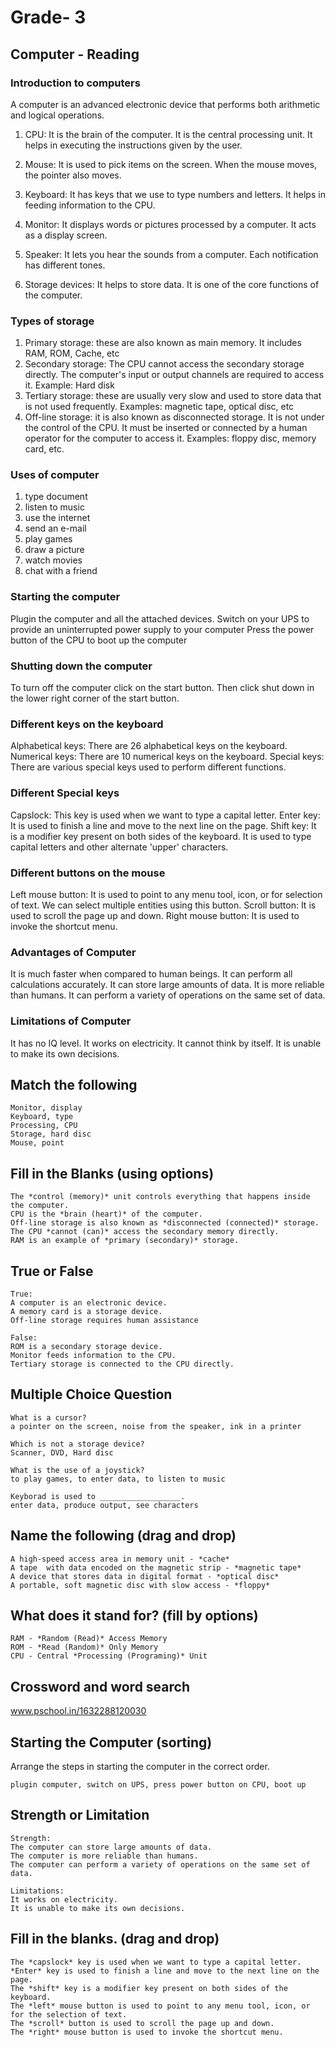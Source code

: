 # Grade- 3

## Computer  - Reading

### Introduction to computers
A computer is an advanced electronic device that performs both arithmetic and logical operations.

1. CPU: It is the brain of the computer. It is the central processing unit. It helps in executing the instructions given by the user.

2. Mouse:  It is used to pick items on the screen. When the mouse moves, the pointer also moves.

3. Keyboard: It has keys that we use to type numbers and letters. It helps in feeding information to the CPU.

4. Monitor:  It displays words or pictures processed by a computer. It acts as a display screen.

5. Speaker:  It lets you hear the sounds from a computer. Each notification has different tones.

6. Storage devices: It helps to store data. It is one of the core functions of the computer.

### Types of storage
1. Primary storage: these are also known as main memory. It includes RAM, ROM, Cache, etc
2. Secondary storage: The CPU cannot access the secondary storage directly. The computer's input or output channels are required to access it. Example: Hard disk
3. Tertiary storage: these are usually very slow and used to store data that is not used frequently. Examples: magnetic tape, optical disc, etc
4. Off-line storage: it is also known as disconnected storage. It is not under the control of the CPU. It must be inserted or connected by a human operator for the computer to access it. Examples: floppy disc, memory card, etc.

### Uses of computer
1. type document
2. listen to music
3. use the internet
4. send an e-mail
5. play games
6. draw a picture
7. watch movies
8. chat with a friend

### Starting the computer
Plugin the computer and all the attached devices.
Switch on your UPS to provide an uninterrupted power supply to your computer
Press the power button of the CPU to boot up the computer
### Shutting down the computer 
To turn off the computer click on the start button.
Then click shut down in the lower right corner of the start button.

### Different keys on the keyboard
Alphabetical keys: There are 26 alphabetical keys on the keyboard.
Numerical keys: There are 10 numerical keys on the keyboard.
Special keys: There are various special keys used to perform different functions.

### Different Special keys
Capslock: This key is used when we want to type a capital letter.
Enter key: It is used to finish a line and move to the next line on the page.
Shift key: It is a modifier key present on both sides of the keyboard. It is used to type capital letters and other alternate 'upper' characters.

### Different buttons on the mouse 
Left mouse button: It is used to point to any menu tool, icon, or for selection of text. We can select multiple entities using this button.
Scroll button: It is used to scroll the page up and down.
Right mouse button: It is used to invoke the shortcut menu.

### Advantages of Computer
It is much faster when compared to human beings.
It can perform all calculations accurately.
It can store large amounts of data.
It is more reliable than humans.
It can perform a variety of operations on the same set of data.
### Limitations of Computer
It has no IQ level.
It works on electricity.
It cannot think by itself.
It is unable to make its own decisions.

## Match the following

```
Monitor, display
Keyboard, type
Processing, CPU
Storage, hard disc
Mouse, point

```

## Fill in the Blanks (using options)

```
The *control (memory)* unit controls everything that happens inside the computer.
CPU is the *brain (heart)* of the computer.
Off-line storage is also known as *disconnected (connected)* storage.
The CPU *cannot (can)* access the secondary memory directly.
RAM is an example of *primary (secondary)* storage.
```

## True or False
```
True:
A computer is an electronic device.
A memory card is a storage device.
Off-line storage requires human assistance

False:
ROM is a secondary storage device.
Monitor feeds information to the CPU.
Tertiary storage is connected to the CPU directly.
```

## Multiple Choice Question

```
What is a cursor?
a pointer on the screen, noise from the speaker, ink in a printer

Which is not a storage device?
Scanner, DVD, Hard disc

What is the use of a joystick?
to play games, to enter data, to listen to music

Keyborad is used to __________________.
enter data, produce output, see characters
```
## Name the following (drag and drop)
```
A high-speed access area in memory unit - *cache*
A tape  with data encoded on the magnetic strip - *magnetic tape*
A device that stores data in digital format - *optical disc*
A portable, soft magnetic disc with slow access - *floppy*
```
## What does it stand for? (fill by options)
```
RAM - *Random (Read)* Access Memory
ROM - *Read (Random)* Only Memory
CPU - Central *Processing (Programing)* Unit
```
## Crossword and word search

www.pschool.in/1632288120030

## Starting the Computer (sorting)
Arrange the steps in starting the computer in the correct order.
```
plugin computer, switch on UPS, press power button on CPU, boot up 
```
## Strength or Limitation 
```
Strength:
The computer can store large amounts of data.
The computer is more reliable than humans.
The computer can perform a variety of operations on the same set of data.

Limitations:
It works on electricity.
It is unable to make its own decisions.
```
## Fill in the blanks. (drag and drop)
```
The *capslock* key is used when we want to type a capital letter.
*Enter* key is used to finish a line and move to the next line on the page.
The *shift* key is a modifier key present on both sides of the keyboard.
The *left* mouse button is used to point to any menu tool, icon, or for the selection of text. 
The *scroll* button is used to scroll the page up and down.
The *right* mouse button is used to invoke the shortcut menu.
```



